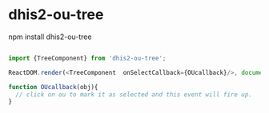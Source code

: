 # dhis2-ou-tree

npm install dhis2-ou-tree

```javascript

import {TreeComponent} from 'dhis2-ou-tree';

ReactDOM.render(<TreeComponent  onSelectCallback={OUcallback}/>, document.getElementById('treeComponent'));

function OUcallback(obj){
  // click on ou to mark it as selected and this event will fire up.
}
```
